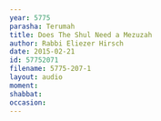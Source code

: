 ```yaml
---
year: 5775
parasha: Terumah
title: Does The Shul Need a Mezuzah
author: Rabbi Eliezer Hirsch
date: 2015-02-21
id: 57752071
filename: 5775-207-1
layout: audio
moment: 
shabbat: 
occasion: 
---
```

